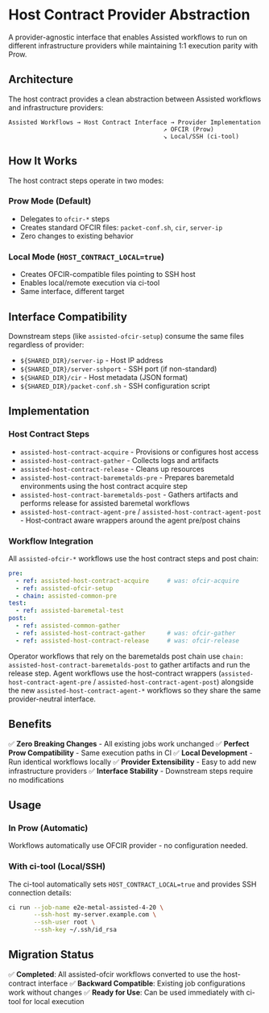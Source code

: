 # Host Contract Provider Abstraction

A provider-agnostic interface that enables Assisted workflows to run on different infrastructure providers while maintaining 1:1 execution parity with Prow.

## Architecture

The host contract provides a clean abstraction between Assisted workflows and infrastructure providers:

```
Assisted Workflows → Host Contract Interface → Provider Implementation
                                           ↗ OFCIR (Prow)
                                           ↘ Local/SSH (ci-tool)
```

## How It Works

The host contract steps operate in two modes:

### Prow Mode (Default)
- Delegates to `ofcir-*` steps
- Creates standard OFCIR files: `packet-conf.sh`, `cir`, `server-ip`
- Zero changes to existing behavior

### Local Mode (`HOST_CONTRACT_LOCAL=true`)
- Creates OFCIR-compatible files pointing to SSH host
- Enables local/remote execution via ci-tool
- Same interface, different target

## Interface Compatibility

Downstream steps (like `assisted-ofcir-setup`) consume the same files regardless of provider:

- `${SHARED_DIR}/server-ip` - Host IP address
- `${SHARED_DIR}/server-sshport` - SSH port (if non-standard)
- `${SHARED_DIR}/cir` - Host metadata (JSON format)
- `${SHARED_DIR}/packet-conf.sh` - SSH configuration script

## Implementation

### Host Contract Steps

- `assisted-host-contract-acquire` - Provisions or configures host access
- `assisted-host-contract-gather` - Collects logs and artifacts
- `assisted-host-contract-release` - Cleans up resources
- `assisted-host-contract-baremetalds-pre` - Prepares baremetald environments using the host contract acquire step
- `assisted-host-contract-baremetalds-post` - Gathers artifacts and performs release for assisted baremetal workflows
- `assisted-host-contract-agent-pre` / `assisted-host-contract-agent-post` - Host-contract aware wrappers around the agent pre/post chains

### Workflow Integration

All `assisted-ofcir-*` workflows use the host contract steps and post chain:

```yaml
pre:
  - ref: assisted-host-contract-acquire     # was: ofcir-acquire
  - ref: assisted-ofcir-setup
  - chain: assisted-common-pre
test:
  - ref: assisted-baremetal-test
post:
  - ref: assisted-common-gather
  - ref: assisted-host-contract-gather      # was: ofcir-gather
  - ref: assisted-host-contract-release     # was: ofcir-release
```

Operator workflows that rely on the baremetalds post chain use `chain: assisted-host-contract-baremetalds-post` to gather artifacts and run the release step. Agent workflows use the host-contract wrappers (`assisted-host-contract-agent-pre` / `assisted-host-contract-agent-post`) alongside the new `assisted-host-contract-agent-*` workflows so they share the same provider-neutral interface.

## Benefits

✅ **Zero Breaking Changes** - All existing jobs work unchanged
✅ **Perfect Prow Compatibility** - Same execution paths in CI
✅ **Local Development** - Run identical workflows locally
✅ **Provider Extensibility** - Easy to add new infrastructure providers
✅ **Interface Stability** - Downstream steps require no modifications

## Usage

### In Prow (Automatic)
Workflows automatically use OFCIR provider - no configuration needed.

### With ci-tool (Local/SSH)
The ci-tool automatically sets `HOST_CONTRACT_LOCAL=true` and provides SSH connection details:

```bash
ci run --job-name e2e-metal-assisted-4-20 \
       --ssh-host my-server.example.com \
       --ssh-user root \
       --ssh-key ~/.ssh/id_rsa
```

## Migration Status

✅ **Completed**: All assisted-ofcir workflows converted to use the host-contract interface
✅ **Backward Compatible**: Existing job configurations work without changes
✅ **Ready for Use**: Can be used immediately with ci-tool for local execution
